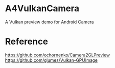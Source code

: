 # A4VulkanCamera
A Vulkan preview demo for Android Camera


# Reference
https://github.com/ochornenko/Camera2GLPreview
https://github.com/glumes/Vulkan-GPUImage